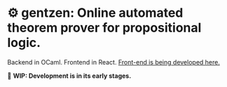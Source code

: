 # ⚙️ gentzen: Online automated theorem prover for propositional logic. 

Backend in OCaml. Frontend in React.
[Front-end is being developed here.](https://github.com/jinh0/atp-client)

🚧 **WIP: Development is in its early stages.**
